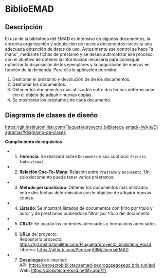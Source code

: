 # BiblioEMAD

## Descripción
El uso de la biblioteca del EMAD es intensivo en algunos documentos, la correcta organización y adquisición de nuevos documentos necesita una adecuada obtención de datos de uso.
Actualmente ese control se hace "a mano", mediante fichas de préstamo y se desea automatizar ese proceso, con el objetivo de obtener la información necesaria para conseguir optimizar la disposición de los ejemplares y la adquisición de nuevos en función de la demanda.
Para ello la aplicación permitirá:
1. Gestionar el préstamo y devolución de de los documentos. 
1. Gestionar los documentos.
1. Obtener los documentos más utilizados entre dos fechas determinadas con el objeto de adquirir nuevas copias.
1. Se mostrarán los préstamos de cada documento.


## Diagrama de clases de diseño

https://git.institutomilitar.com/Fluqueta/proyecto_biblioteca_emad/-/wikis/Diagramas#diagrama-de-clases

**Cumplimiento de requisitos**
- 1. **Herencia**: Se realizará sobre `Documento` y sus subtipos: `Escrito`, `Audiovisual`.
- 2. **Relación One-To-Many**: Relación entre `Prestamo` y `Documento`.`Un solo documento puede tener varios préstamos.
- 3. **Método personalizado**: Obtener los documentos más utilizados entre dos fechas determinadas con le objetivo de adquirir nuevas copias.
- 4. **Listado**: Se mostrará listados de documentos con filtro por título y autor y de préstamos pudiendose filtrar por título del documento.
- 5. **CRUD**: Se usarán los controles adecuados y formularios adecuados.   
- 6. **URLs** del proyecto:  
 Repositorio proyecto: https://git.institutomilitar.com/Fluqueta/proyecto_biblioteca_emad  
 Librería: https://github.com/PedroggDIM/libreriaEMAD
- 7. **Despliegue** en Internet:  
 API: https://proyectobibliotecaemad-pedroggsegosego.b4a.run/api  
 Web: https://biblioteca-emad.netlify.app/#/


